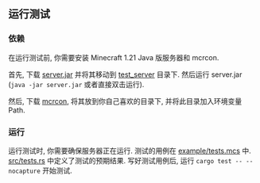 ## 运行测试

### 依赖

在运行测试前, 你需要安装 Minecraft 1.21 Java 版服务器和 mcrcon. 

首先, 下载 [server.jar](https://piston-data.mojang.com/v1/objects/450698d1863ab5180c25d7c804ef0fe6369dd1ba/server.jar) 并将其移动到 [test_server](test_server) 目录下. 然后运行 server.jar (`java -jar server.jar` 或者直接双击运行). 

然后, 下载 [mcrcon](https://github.com/Tiiffi/mcrcon/releases/tag/v0.7.2), 将其放到你自己喜欢的目录下, 并将此目录加入环境变量 Path. 

### 运行

运行测试时, 你需要确保服务器正在运行. 测试的用例在 [example/tests.mcs](example/tests.mcs) 中. [src/tests.rs](src/tests.rs) 中定义了测试的预期结果. 写好测试用例后, 运行 `cargo test -- --nocapture` 开始测试. 